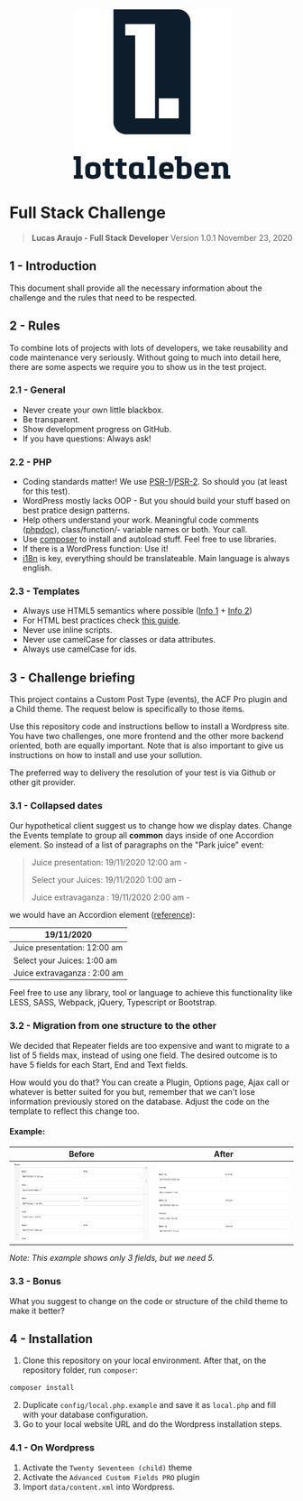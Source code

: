 <p align="center">
  <img src="/data/lottaleben.png" alt="lottaleben" />
</p>

# Full Stack Challenge

> **Lucas Araujo - Full Stack Developer**
> Version 1.0.1
> November 23, 2020

## 1 - Introduction

This document shall provide all the necessary information about the challenge and the rules that
need to be respected.

## 2 - Rules

To combine lots of projects with lots of developers, we take reusability and code maintenance
very seriously. Without going to much into detail here, there are some aspects we require you to
show us in the test project.

### 2.1 - General
- Never create your own little blackbox.
- Be transparent.
- Show development progress on GitHub.
- If you have questions: Always ask!

### 2.2 - PHP
- Coding standards matter! We use [PSR-1](https://www.php-fig.org/psr/psr-1/)/[PSR-2](https://www.php-fig.org/psr/psr-2/). So should you (at least for this test).
- WordPress mostly lacks OOP - But you should build your stuff based on best pratice design
patterns.
- Help others understand your work. Meaningful code comments ([phpdoc](http://docs.phpdoc.org/getting-started/your-first-set-of-documentation.html)), class/function/-
variable names or both. Your call.
- Use [composer](https://getcomposer.org/) to install and autoload stuff. Feel free to use libraries.
- If there is a WordPress function: Use it!
- [i18n](https://developer.wordpress.org/themes/functionality/internationalization/) is key, everything should be translateable. Main language is always english.

### 2.3 - Templates
- Always use HTML5 semantics where possible ([Info 1](https://codepen.io/mi-lee/post/an-overview-of-html5-semantics) + [Info 2](http://diveinto.html5doctor.com/semantics.html))
- For HTML best practices check [this guide](https://www.themelocation.com/best-html5-practices/).
- Never use inline scripts.
- Never use camelCase for classes or data attributes.
- Always use camelCase for ids.

## 3 - Challenge briefing

This project contains a Custom Post Type (events), the ACF Pro plugin and a Child theme. The request below is specifically to those items.

Use this repository code and instructions bellow to install a Wordpress site. You have two challenges, one more frontend and the other more backend oriented, both are equally important. Note that is also important to give us instructions on how to install and use your sollution.

The preferred way to delivery the resolution of your test is via Github or other git provider.

### 3.1 - Collapsed dates

Our hypothetical client suggest us to change how we display dates. Change the Events template to group all **common** days inside of one Accordion element. So instead of a list of paragraphs on the "Park juice" event:

> Juice presentation: 19/11/2020 12:00 am -
>
> Select your Juices: 19/11/2020 1:00 am -
>
> Juice extravaganza : 19/11/2020 2:00 am -

we would have an Accordion element ([reference](https://getbootstrap.com/docs/4.0/components/collapse/#accordion-example)):

| 19/11/2020
|---
| Juice presentation: 12:00 am
| Select your Juices: 1:00 am
| Juice extravaganza : 2:00 am

Feel free to use any library, tool or language to achieve this functionality like LESS, SASS, Webpack, jQuery, Typescript or Bootstrap.

### 3.2 - Migration from one structure to the other

We decided that Repeater fields are too expensive and want to migrate to a list of 5 fields max, instead of using one field. The desired outcome is to have 5 fields for each Start, End and Text fields.

How would you do that? You can create a Plugin, Options page, Ajax call or whatever is better suited for you but, remember that we can't lose information previously stored on the database. Adjust the code on the template to reflect this change too.

#### Example:

| Before | After
|---|---
| <img src="/data/before.png" alt="before" /> | <img src="/data/after.png" alt="after" />

_Note: This example shows only 3 fields, but we need 5._

### 3.3 - Bonus

What you suggest to change on the code or structure of the child theme to make it better?

## 4 - Installation

1. Clone this repository on your local environment. After that, on the repository folder, run `composer`:
```sh
composer install
```
2. Duplicate `config/local.php.example` and save it as `local.php` and fill with your database configuration.
3. Go to your local website URL and do the Wordpress installation steps.

### 4.1 - On Wordpress

1. Activate the `Twenty Seventeen (child)` theme
2. Activate the `Advanced Custom Fields PRO` plugin
3. Import `data/content.xml` into Wordpress.
